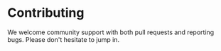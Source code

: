 # Contributing

We welcome community support with both pull requests and reporting bugs. Please don't hesitate to jump in.